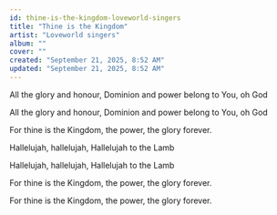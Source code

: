 ```yaml
---
id: thine-is-the-kingdom-loveworld-singers
title: "Thine is the Kingdom"
artist: "Loveworld singers"
album: ""
cover: ""
created: "September 21, 2025, 8:52 AM"
updated: "September 21, 2025, 8:52 AM"
---
```


All the glory and honour,
Dominion and power
belong to You, oh God

All the glory and honour,
Dominion and power
belong to You, oh God

For thine is the Kingdom, the power,
the glory forever.

Hallelujah, hallelujah,
Hallelujah to the Lamb

Hallelujah, hallelujah,
Hallelujah to the Lamb

For thine is the Kingdom, the power,
the glory forever.

For thine is the Kingdom, the power,
the glory forever.
